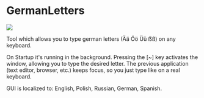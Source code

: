 # GermanLetters

![](https://i.ibb.co/6wTn9FP/preview.png)

Tool which allows you to type german letters (Ää Öö Üü ẞß) on any keyboard.

On Startup it's running in the background. Pressing the [~] key activates the window, allowing you to type the desired letter.
The previous application (text editor, browser, etc.) keeps focus, so you just type like on a real keyboard.

GUI is localized to: English, Polish, Russian, German, Spanish.
